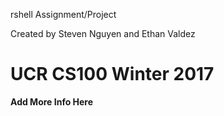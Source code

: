 rshell Assignment/Project

Created by Steven Nguyen and Ethan Valdez

UCR CS100 Winter 2017
===


**Add More Info Here**
